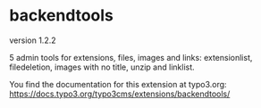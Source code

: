 # backendtools

version 1.2.2

5 admin tools for extensions, files, images and links: extensionlist, filedeletion, images with no title, unzip and linklist.

You find the documentation for this extension at typo3.org:
https://docs.typo3.org/typo3cms/extensions/backendtools/
